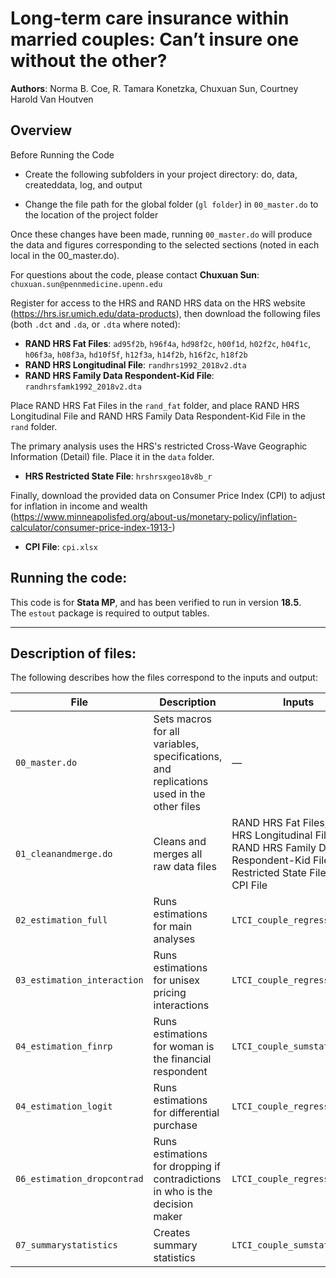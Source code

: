 
# Long-term care insurance within married couples: Can’t insure one without the other?

**Authors**: Norma B. Coe, R. Tamara Konetzka, Chuxuan Sun, Courtney Harold Van Houtven

## Overview

Before Running the Code

- Create the following subfolders in your project directory: do, data, createddata, log, and output

- Change the file path for the global folder (`gl folder`) in `00_master.do` to the location of the project folder

Once these changes have been made, running `00_master.do` will produce the data and figures corresponding to the selected sections (noted in each local in the 00_master.do).

For questions about the code, please contact **Chuxuan Sun**:  
`chuxuan.sun@pennmedicine.upenn.edu`

Register for access to the HRS and RAND HRS data on the HRS website  
(https://hrs.isr.umich.edu/data-products), then download the following files (both `.dct` and `.da`, or `.dta` where noted):

- **RAND HRS Fat Files**: `ad95f2b`, `h96f4a`, `hd98f2c`, `h00f1d`, `h02f2c`, `h04f1c`, `h06f3a`, `h08f3a`, `hd10f5f`, `h12f3a`, `h14f2b`, `h16f2c`, `h18f2b`
- **RAND HRS Longitudinal File**: `randhrs1992_2018v2.dta`
- **RAND HRS Family Data Respondent-Kid File**: `randhrsfamk1992_2018v2.dta`

Place RAND HRS Fat Files in the `rand_fat` folder, and place RAND HRS Longitudinal File and RAND HRS Family Data Respondent-Kid File in the `rand` folder.

The primary analysis uses the HRS's restricted Cross-Wave Geographic Information (Detail) file. Place it in the `data` folder.

- **HRS Restricted State File**: `hrshrsxgeo18v8b_r`

Finally, download the provided data on Consumer Price Index (CPI) to adjust for inflation in income and wealth  
(https://www.minneapolisfed.org/about-us/monetary-policy/inflation-calculator/consumer-price-index-1913-)

- **CPI File**: `cpi.xlsx`




## Running the code:

This code is for **Stata MP**, and has been verified to run in version **18.5**.  
The `estout` package is required to output tables.

---

## Description of files:

The following describes how the files correspond to the inputs and output:

| File                        | Description                                                  | Inputs                                                                                          | Outputs                                               | Notes                                                  |
|-----------------------------|--------------------------------------------------------------|--------------------------------------------------------------------------------------------------|--------------------------------------------------------|--------------------------------------------------------|
| `00_master.do`              | Sets macros for all variables, specifications, and replications used in the other files | —                                                                                                | —                                                      | Only edit the global folder and the individual global macros |
| `01_cleanandmerge.do`       | Cleans and merges all raw data files                         | RAND HRS Fat Files, RAND HRS Longitudinal File, RAND HRS Family Data Respondent-Kid File, HRS Restricted State File, and CPI File | `LTCI_couple_regression.dta`; Table 1 (sample restrictions) | —                                                      |
| `02_estimation_full`        | Runs estimations for main analyses                           | `LTCI_couple_regression.dta`                                                                     | `LTCI_couple_sumstats.dta`; Table 3 ME + Appendix Tables 5 | —                                                      |
| `03_estimation_interaction` | Runs estimations for unisex pricing interactions             | `LTCI_couple_regression.dta`                                                                     | Table 3 ME + Appendix Tables 6                          | —                                                      |
| `04_estimation_finrp`       | Runs estimations for woman is the financial respondent       | `LTCI_couple_sumstats.dta`                                                                       | Table 3 ME + Appendix Tables 7                          | —                                                      |
| `04_estimation_logit`       | Runs estimations for differential purchase                   | `LTCI_couple_regression.dta`                                                                     | Table 3 ME + Appendix Tables 8                          | —                                                      |
| `06_estimation_dropcontrad` | Runs estimations for dropping if contradictions in who is the decision maker | `LTCI_couple_regression.dta`                                                                     | Appendix Tables 9                                      | —                                                      |
| `07_summarystatistics`      | Creates summary statistics                                   | `LTCI_couple_sumstats.dta`                                                                       | Tables 2                                               | —                                                      |
